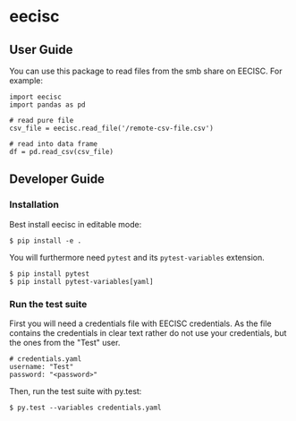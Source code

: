 # eecisc

## User Guide

You can use this package to read files from the smb share on EECISC. For example:

    import eecisc
    import pandas as pd

    # read pure file
    csv_file = eecisc.read_file('/remote-csv-file.csv')

    # read into data frame
    df = pd.read_csv(csv_file)

## Developer Guide

### Installation

Best install eecisc in editable mode:

    $ pip install -e .

You will furthermore need ``pytest`` and its ``pytest-variables`` extension.

    $ pip install pytest
    $ pip install pytest-variables[yaml]

### Run the test suite

First you will need a credentials file with EECISC credentials. As the file contains the credentials in clear text rather do not use your credentials, but the ones from the "Test" user.

    # credentials.yaml
    username: "Test"
    password: "<password>"

Then, run the test suite with py.test:

    $ py.test --variables credentials.yaml
